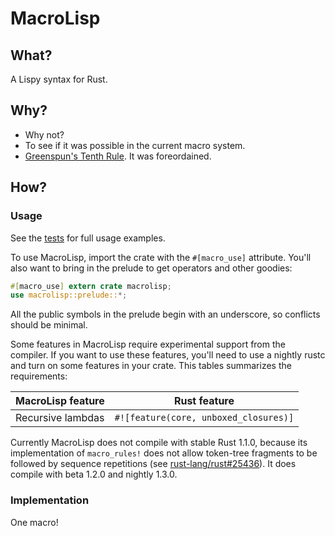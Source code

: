 # MacroLisp

## What?

A Lispy syntax for Rust.

## Why?

- Why not?
- To see if it was possible in the current macro system.
- [Greenspun's Tenth Rule](https://en.wikipedia.org/wiki/Greenspun%27s_tenth_rule). It was foreordained.

## How?

### Usage

See the [tests](tests/test.rs) for full usage examples.

To use MacroLisp, import the crate with the `#[macro_use]` attribute. You'll also want to bring in the prelude to get operators and other goodies:

```rust
#[macro_use] extern crate macrolisp;
use macrolisp::prelude::*;
```

All the public symbols in the prelude begin with an underscore, so conflicts should be minimal.

Some features in MacroLisp require experimental support from the compiler. If you want to use these features, you'll need to use a nightly rustc and turn on some features in your crate. This tables summarizes the requirements:

MacroLisp feature | Rust feature
------------------|-------------
Recursive lambdas | `#![feature(core, unboxed_closures)]`

Currently MacroLisp does not compile with stable Rust 1.1.0, because its implementation of `macro_rules!` does not allow token-tree fragments to be followed by sequence repetitions (see [rust-lang/rust#25436](https://github.com/rust-lang/rust/issues/25436)). It does compile with beta 1.2.0 and nightly 1.3.0.

### Implementation

One macro!

